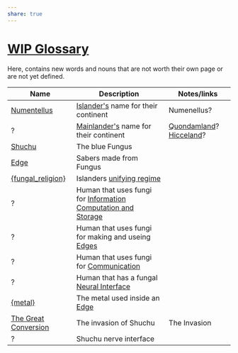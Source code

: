 ```yaml
---
share: true
---
```


# [WIP Glossary](Glossary.md#)
Here, contains new words and nouns that are not worth their own page or are not yet defined.

| Name                                      | Description                                                                                                          | Notes/links                                                                                                                                                                                                                                       |
| ----------------------------------------- | -------------------------------------------------------------------------------------------------------------------- | ------------------------------------------------------------------------------------------------------------------------------------------------------------------------------------------------------------------------------------------------- |
| [Numentellus](../Lore/Factions/Numentellus.md#)             | [Islander's](../Lore/Factions/Numentellus.md#.md#) name for their continent                                                                | Numenellus?                                                                                                                                                                                                                                       |
| ?                                         | [Mainlander's](Mainlanders.md) name for their continent                                                              | [Quondamland](https://www.wordhippo.com/what-is/the-meaning-of/latin-word-17fc0324b184f4d2dd4003885e9bbcc522769813.html)? [Hicceland](https://www.wordhippo.com/what-is/the-meaning-of/latin-word-bcc9cfa0abc8169657bcbf64199727c747b7b1b0.html)? |
| [Shuchu](../Lore/Shuchu.md#)                       | The blue Fungus                                                                                                      |                                                                                                                                                                                                                                                   |
| [Edge](../Lore/Shuchu.md##Edges)                   | Sabers made from Fungus                                                                                              |                                                                                                                                                                                                                                                   |
| [{fungal_religion}](../../%7Bfungal_religion%7D.md#) | Islanders [unifying regime](../Home.md##Setting)                                                     |                                                                                                                                                                                                                                                   |
| ?                                         | Human that uses fungi for [Information Computation and Storage](../Lore/Shuchu.md##Information%2520Computation%2520and%2520Storage) |                                                                                                                                                                                                                                                   |
| ?                                         | Human that uses fungi for making and useing [Edges](../Lore/Shuchu.md.md##Edges)                                                 |                                                                                                                                                                                                                                                   |
| ?                                         | Human that uses fungi for [Communication](../Lore/Shuchu.md##Communication)                                                   |                                                                                                                                                                                                                                                   |
| ?                                         | Human that has a fungal [Neural Interface](../Lore/Shuchu.md##Neural%2520Interface)                                             |                                                                                                                                                                                                                                                   |
| [{metal}]({metal}.md)                     | The metal used inside an [Edge](../Lore/Shuchu.md##Edges)                                                                     |                                                                                                                                                                                                                                                   |
| [The Great Conversion](../../The%20Great%20Conversion.md)                  | The invasion of Shuchu                                                                                               | The Invasion                                                                                                                                                                                                                                      |
| ?                                         | Shuchu nerve interface                                                                                               |                                                                                                                                                                                                                                                   |
